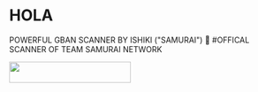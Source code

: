 # HOLA
POWERFUL GBAN SCANNER BY ISHIKI ("SAMURAI") 
😤
#OFFICAL SCANNER OF TEAM SAMURAI NETWORK
<p align="left"><a href="https://heroku.com/deploy?template=https://github.com/ishikki-akabane/scanner-samurai"> <img src="https://img.shields.io/badge/Deploy%20To%20Heroku-black?style=for-the-badge&logo=heroku" width="220" height="38.45"/></a></p>
